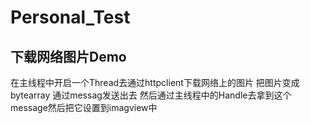 # Personal_Test
下载网络图片Demo
-------
在主线程中开启一个Thread去通过httpclient下载网络上的图片
把图片变成bytearray 通过messag发送出去
然后通过主线程中的Handle去拿到这个message然后把它设置到imagview中
